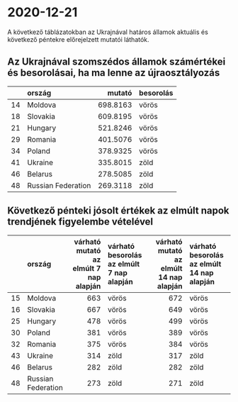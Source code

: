 # 2020-12-21
A következő táblázatokban az Ukrajnával határos államok aktuális és következő péntekre előrejelzett mutatói láthatók.
## Az Ukrajnával szomszédos államok számértékei és besorolásai, ha ma lenne az újraosztályozás

|   |ország             |   mutató|besorolás |
|:--|:------------------|--------:|:---------|
|14 |Moldova            | 698.8163|vörös     |
|18 |Slovakia           | 609.8195|vörös     |
|21 |Hungary            | 521.8246|vörös     |
|29 |Romania            | 401.5076|vörös     |
|34 |Poland             | 378.9325|vörös     |
|41 |Ukraine            | 335.8015|zöld      |
|46 |Belarus            | 278.5085|zöld      |
|48 |Russian Federation | 269.3118|zöld      |
## Következő pénteki jósolt értékek az elmúlt napok trendjének figyelembe vételével
|   |ország             | várható mutató az elmúlt 7 nap alapján|várható besorolás az elmúlt 7 nap alapján | várható mutató az elmúlt 14 nap alapján|várható besorolás az elmúlt 14 nap alapján |
|:--|:------------------|--------------------------------------:|:-----------------------------------------|---------------------------------------:|:------------------------------------------|
|15 |Moldova            |                                    663|vörös                                     |                                     672|vörös                                      |
|16 |Slovakia           |                                    667|vörös                                     |                                     649|vörös                                      |
|25 |Hungary            |                                    478|vörös                                     |                                     499|vörös                                      |
|30 |Poland             |                                    381|vörös                                     |                                     389|vörös                                      |
|32 |Romania            |                                    375|vörös                                     |                                     384|vörös                                      |
|43 |Ukraine            |                                    314|zöld                                      |                                     317|zöld                                       |
|46 |Belarus            |                                    282|zöld                                      |                                     282|zöld                                       |
|48 |Russian Federation |                                    273|zöld                                      |                                     271|zöld                                       |
